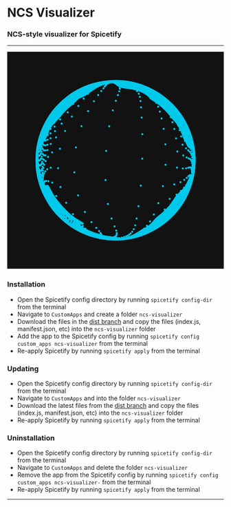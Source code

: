 # NCS Visualizer

### NCS-style visualizer for Spicetify

---

![preview](resources/screenshot.png)

### Installation
* Open the Spicetify config directory by running `spicetify config-dir` from the terminal
* Navigate to `CustomApps` and create a folder `ncs-visualizer`
* Download the files in the [dist branch](https://github.com/Konsl/spicetify-ncs-visualizer/archive/refs/heads/dist.zip) and copy the files (index.js, manifest.json, etc) into the `ncs-visualizer` folder
* Add the app to the Spicetify config by running `spicetify config custom_apps ncs-visualizer` from the terminal
* Re-apply Spicetify by running `spicetify apply` from the terminal

### Updating
* Open the Spicetify config directory by running `spicetify config-dir` from the terminal
* Navigate to `CustomApps` and into the folder `ncs-visualizer`
* Download the latest files from the [dist branch](https://github.com/Konsl/spicetify-ncs-visualizer/archive/refs/heads/dist.zip) and copy the files (index.js, manifest.json, etc) into the `ncs-visualizer` folder
* Re-apply Spicetify by running `spicetify apply` from the terminal

### Uninstallation
* Open the Spicetify config directory by running `spicetify config-dir` from the terminal
* Navigate to `CustomApps` and delete the folder `ncs-visualizer`
* Remove the app from the Spicetify config by running `spicetify config custom_apps ncs-visualizer-` from the terminal
* Re-apply Spicetify by running `spicetify apply` from the terminal

---
